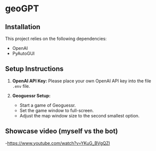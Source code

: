 # geoGPT

## Installation

This project relies on the following dependencies:

- OpenAI
- PyAutoGUI

## Setup Instructions

1. **OpenAI API Key:** Please place your own OpenAI API key into the file `.env` file.

2. **Geoguessr Setup:**
   - Start a game of Geoguessr.
   - Set the game window to full-screen.
   - Adjust the map window size to the second smallest option.

## Showcase video (myself vs the bot)

-https://www.youtube.com/watch?v=YKuG_BVgQZI
